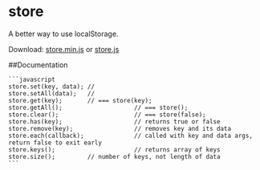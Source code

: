 # store
A better way to use localStorage.

Download: [store.min.js](http://dongshaohan.github.io/store/store.min.js) or [store.js](http://dongshaohan.github.io/store/store.js)

##Documentation

	```javascript
	store.set(key, data); //
	store.setAll(data);   // 
	store.get(key);       // === store(key);
	store.getAll();                    // === store();
	store.clear();                     // === store(false);
	store.has(key);                    // returns true or false
	store.remove(key);                 // removes key and its data
	store.each(callback);              // called with key and data args, return false to exit early
	store.keys();                      // returns array of keys
	store.size();         // number of keys, not length of data
	```

